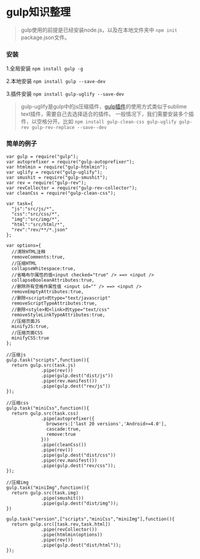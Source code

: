 # gulp知识整理

> gulp使用的前提是已经安装node.js，以及在本地文件夹中 ```npm init ```package.json文件。

### 安装
1.全局安装 ```npm install gulp -g```

2.本地安装 ```npm install gulp --save-dev```

3.插件安装 ```npm install gulp-uglify --save-dev```
> gulp-uglify是gulp中的js压缩插件，[gulp插件](https://gulpjs.com/plugins/)的使用方式类似于sublime text插件，需要自己去选择适合的插件。
> 一般情况下，我们需要安装多个插件，以空格分开。比如
> ```npm install gulp-clean-css gulp-uglify gulp-rev gulp-rev-replace --save--dev```

### 简单的例子
```
var gulp = require("gulp");
var autoprefixer = require("gulp-autoprefixer");
var htmlmin = require("gulp-htmlmin");
var uglify = require("gulp-uglify");
var smushit = require("gulp-smushit");
var rev = require("gulp-rev");
var revCollector = require("gulp-rev-collector");
var cleanCss = require("gulp-clean-css");

var task={
  "js":"src/js/*",
  "css":"src/css/*",
  "img":"src/img/*",
  "html":"src/html/*",
  "rev":"rev/**/*.json"
};

var options={
  //清除HTML注释
  removeComments:true,
  //压缩HTML
  collapseWhitespace:true,
  //省略布尔属性的值<input checked="true" /> ==> <input />
  collapseBooleanAttributes:true,
  //删除所有空格作属性值 <input id="" /> ==> <input />
  removeEmptyAttributes:true,
  //删除<script>的type="text/javascript"
  removeScriptTypeAttributes:true,
  //删除<style>和<link>的type="text/css"
  removeStyleLinkTypeAttributes:true,
  //压缩页面JS
  minifyJS:true,
  //压缩页面CSS
  minifyCSS:true
};

//压缩js
gulp.task("scripts",function(){
  return gulp.src(task.js)
             .pipe(rev())
             .pipe(gulp.dest("dist/js"))
             .pipe(rev.manifest())
             .pipe(gulp.dest("rev/js"))
});

//压缩css
gulp.task("miniCss",function(){
  return gulp.src(task.css)
             .pipe(autoprefixer({
               browsers:['last 20 versions','Android>=4.0'],
               cascade:true,
               remove:true
             }))
             .pipe(cleanCss())
             .pipe(rev())
             .pipe(gulp.dest("dist/css"))
             .pipe(rev.manifest())
             .pipe(gulp.dest("rev/css"));
});

//压缩img
gulp.task("miniImg",function(){
  return gulp.src(task.img)
             .pipe(smushit())
             .pipe(gulp.dest("dist/img"));
})

gulp.task("version",["scripts","miniCss","miniImg"],function(){
  return gulp.src([task.rev,task.html])
             .pipe(revCollector())
             .pipe(htmlmin(options))
             .pipe(rev())
             .pipe(gulp.dest("dist/html"));
});
```